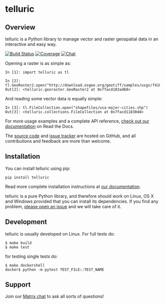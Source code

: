 # telluric

## Overview

telluric is a Python library to manage vector and raster geospatial data in an interactive
and easy way.

[![Build Status](https://travis-ci.org/satellogic/telluric.svg?branch=master)](https://travis-ci.org/satellogic/telluric)
[![Coverage](https://codecov.io/gh/satellogic/telluric/branch/master/graph/badge.svg)](https://codecov.io/gh/satellogic/telluric)
[![Chat](https://img.shields.io/matrix/telluric-dev:matrix.org.svg?style=flat-square)](https://riot.im/app/#/room/#telluric-dev:matrix.org)

Opening a raster is as simple as:

```
In [1]: import telluric as tl

In [2]: tl.GeoRaster2.open("http://download.osgeo.org/geotiff/samples/usgs/f41078e1.tif")
Out[2]: <telluric.georaster.GeoRaster2 at 0x7facd183ad68>
```

And reading some vector data is equally simple:

```
In [3]: tl.FileCollection.open("shapefiles/usa-major-cities.shp")
Out[3]: <telluric.collections.FileCollection at 0x7facd1183048>
```

For more usage examples and a complete API reference,
[check out our documentation](http://telluric.readthedocs.io/) on Read the Docs.

The [source code](https://github.com/satellogic/telluric) and
[issue tracker](https://github.com/satellogic/telluric/issues) are hosted on GitHub,
and all contributions and feedback are more than welcome.

## Installation

You can install telluric using pip:

```
pip install telluric
```

Read more complete installation instructions at [our documentation](http://telluric.readthedocs.io/).

telluric is a pure Python library, and therefore should work on Linux, OS X and Windows
provided that you can install its dependencies. If you find any problem,
[please open an issue](https://github.com/satellogic/telluric/issues/new)
and we will take care of it.

## Development

telluric is usually developed on Linux. For full tests do:

```
$ make build
$ make test
```

for testing single tests do:

```
$ make dockershell
docker$ python -m pytest TEST_FILE::TEST_NAME
```

## Support

Join our [Matrix chat](https://riot.im/app/#/room/#telluric-dev:matrix.org) to ask all sorts of questions!
